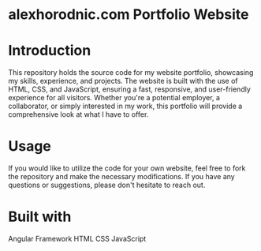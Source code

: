 # alexhorodnic.com Portfolio Website

# Introduction

This repository holds the source code for my website portfolio, showcasing my skills, experience, and projects. The website is built with the use of HTML, CSS, and JavaScript, ensuring a fast, responsive, and user-friendly experience for all visitors.
Whether you're a potential employer, a collaborator, or simply interested in my work, this portfolio will provide a comprehensive look at what I have to offer.

# Usage

If you would like to utilize the code for your own website, feel free to fork the repository and make the necessary modifications. If you have any questions or suggestions, please don't hesitate to reach out.

# Built with

Angular Framework
HTML
CSS
JavaScript
